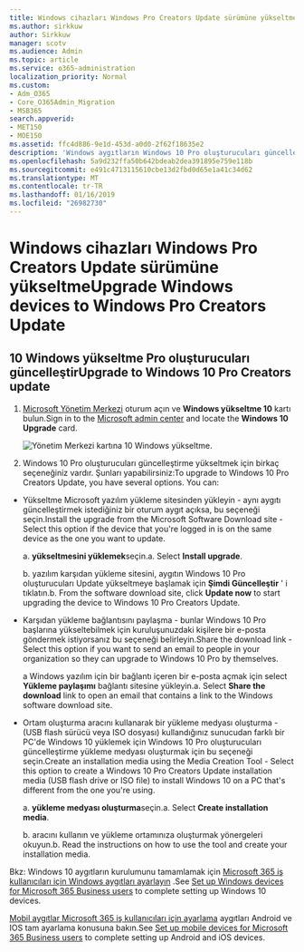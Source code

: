 ```yaml
---
title: Windows cihazları Windows Pro Creators Update sürümüne yükseltme
ms.author: sirkkuw
author: Sirkkuw
manager: scotv
ms.audience: Admin
ms.topic: article
ms.service: o365-administration
localization_priority: Normal
ms.custom:
- Adm_O365
- Core_O365Admin_Migration
- MSB365
search.appverid:
- MET150
- MOE150
ms.assetid: ffc4d886-9e1d-453d-a0d0-2f62f18635e2
description: 'Windows aygıtların Windows 10 Pro oluşturucuları güncelleştirme yükseltme yapmayı öğrenin. '
ms.openlocfilehash: 5a9d232ffa50b642bdeab2dea391895e759e118b
ms.sourcegitcommit: e491c4713115610cbe13d2fbd0d65e1a41c34d62
ms.translationtype: MT
ms.contentlocale: tr-TR
ms.lasthandoff: 01/16/2019
ms.locfileid: "26982730"
---
```

# <a name="upgrade-windows-devices-to-windows-pro-creators-update"></a><span data-ttu-id="61479-103">Windows cihazları Windows Pro Creators Update sürümüne yükseltme</span><span class="sxs-lookup"><span data-stu-id="61479-103">Upgrade Windows devices to Windows Pro Creators Update</span></span>

## <a name="upgrade-to-windows-10-pro-creators-update"></a><span data-ttu-id="61479-104">10 Windows yükseltme Pro oluşturucuları güncelleştir</span><span class="sxs-lookup"><span data-stu-id="61479-104">Upgrade to Windows 10 Pro Creators update</span></span>

1. <span data-ttu-id="61479-105">[Microsoft Yönetim Merkezi](https://portal.office.com/adminportal/home) oturum açın ve **Windows yükseltme 10** kartı bulun.</span><span class="sxs-lookup"><span data-stu-id="61479-105">Sign in to the [Microsoft admin center](https://portal.office.com/adminportal/home) and locate the **Windows 10 Upgrade** card.</span></span> 
    
    ![Yönetim Merkezi kartına 10 Windows yükseltme.](media/066f47bf-7b88-4fea-8fd0-82798ea66716.png)
  
2. <span data-ttu-id="61479-p101">Windows 10 Pro oluşturucuları güncelleştirme yükseltmek için birkaç seçeneğiniz vardır. Şunları yapabilirsiniz:</span><span class="sxs-lookup"><span data-stu-id="61479-p101">To upgrade to Windows 10 Pro Creators Update, you have several options. You can:</span></span>
    
- <span data-ttu-id="61479-109">Yükseltme Microsoft yazılım yükleme sitesinden yükleyin - aynı aygıtı güncelleştirmek istediğiniz bir oturum aygıt açıksa, bu seçeneği seçin.</span><span class="sxs-lookup"><span data-stu-id="61479-109">Install the upgrade from the Microsoft Software Download site - Select this option if the device that you're logged in is on the same device as the one you want to update.</span></span>
    
  <span data-ttu-id="61479-p102">a. **yükseltmesini yüklemek**seçin.</span><span class="sxs-lookup"><span data-stu-id="61479-p102">a. Select **Install upgrade**.</span></span>
    
  <span data-ttu-id="61479-p103">b. yazılım karşıdan yükleme sitesini, aygıtın Windows 10 Pro oluşturucuları Update yükseltmeye başlamak için **Şimdi Güncelleştir** ' i tıklatın.</span><span class="sxs-lookup"><span data-stu-id="61479-p103">b. From the software download site, click **Update now** to start upgrading the device to Windows 10 Pro Creators Update.</span></span> 
    
- <span data-ttu-id="61479-114">Karşıdan yükleme bağlantısını paylaşma - bunlar Windows 10 Pro başlarına yükseltebilmek için kuruluşunuzdaki kişilere bir e-posta göndermek istiyorsanız bu seçeneği belirleyin.</span><span class="sxs-lookup"><span data-stu-id="61479-114">Share the download link - Select this option if you want to send an email to people in your organization so they can upgrade to Windows 10 Pro by themselves.</span></span>
 
   <span data-ttu-id="61479-p104">a Windows yazılım için bir bağlantı içeren bir e-posta açmak için select **Yükleme paylaşımı** bağlantı sitesine yükleyin.</span><span class="sxs-lookup"><span data-stu-id="61479-p104">a. Select **Share the download** link to open an email that contains a link to the Windows software download site.</span></span> 
    
 - <span data-ttu-id="61479-117">Ortam oluşturma aracını kullanarak bir yükleme medyası oluşturma - (USB flash sürücü veya ISO dosyası) kullandığınız sunucudan farklı bir PC'de Windows 10 yüklemek için Windows 10 Pro oluşturucuları güncelleştirme yükleme medyası oluşturmak için bu seçeneği seçin.</span><span class="sxs-lookup"><span data-stu-id="61479-117">Create an installation media using the Media Creation Tool - Select this option to create a Windows 10 Pro Creators Update installation media (USB flash drive or ISO file) to install Windows 10 on a PC that's different from the one you're using.</span></span>
    
    <span data-ttu-id="61479-p105">a. **yükleme medyası oluşturma**seçin.</span><span class="sxs-lookup"><span data-stu-id="61479-p105">a. Select **Create installation media**.</span></span>
    
    <span data-ttu-id="61479-p106">b. aracını kullanın ve yükleme ortamınıza oluşturmak yönergeleri okuyun.</span><span class="sxs-lookup"><span data-stu-id="61479-p106">b. Read the instructions on how to use the tool and create your installation media.</span></span> 
    
<span data-ttu-id="61479-122">Bkz: Windows 10 aygıtların kurulumunu tamamlamak için [Microsoft 365 iş kullanıcıları için Windows aygıtları ayarlayın](set-up-windows-devices.md) .</span><span class="sxs-lookup"><span data-stu-id="61479-122">See [Set up Windows devices for Microsoft 365 Business users](set-up-windows-devices.md) to complete setting up Windows 10 devices.</span></span> 
  
<span data-ttu-id="61479-123">[Mobil aygıtlar Microsoft 365 iş kullanıcıları için ayarlama](set-up-mobile-devices.md) aygıtları Android ve IOS tam ayarlama konusuna bakın.</span><span class="sxs-lookup"><span data-stu-id="61479-123">See [Set up mobile devices for Microsoft 365 Business users](set-up-mobile-devices.md) to complete setting up Android and iOS devices.</span></span> 
  
